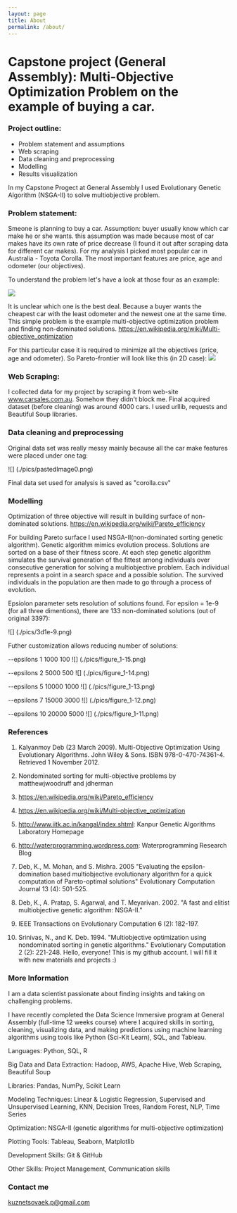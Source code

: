 ```yaml
---
layout: page
title: About
permalink: /about/
---
```



# Capstone project (General Assembly): Multi-Objective Optimization Problem on the example of buying a car.

### Project outline:

- Problem statement and assumptions
- Web scraping 
- Data cleaning and preprocessing
- Modelling
- Results visualization

In my Capstone Progect at General Assembly I used Evolutionary Genetic Algorithm (NSGA-II) to solve multiobjective problem.

### Problem statement:
Smeone is planning to buy a car. Assumption: buyer usually know which car make he or she wants. this assumption was made because most of car makes have its own rate of price decrease (I found it out after scraping data for different car makes). For my analysis I picked most popular car in Australia - Toyota Corolla. The most important features are price, age and odometer (our objectives). 

To understand the problem let's have a look at those four as an example:

![](./pics/table.jpg)


It is unclear which one is the best deal. Because a buyer wants the cheapest car with the least odometer and the newest one at the same time. This simple problem is the example multi-objective optimization problem and finding non-dominated solutions.
https://en.wikipedia.org/wiki/Multi-objective_optimization

For this particular case it is required to minimize all the objectives (price, age and odometer). So Pareto-frontier will look like this (in 2D case):
![](./pics/300px-Front_pareto.svg.png)

### Web Scraping:

I collected data for my project by scraping it from web-site www.carsales.com.au. Somehow they didn't block me. Final acquired dataset (before cleaning) was around 4000 cars. I used urllib, requests and Beautiful Soup libraries.

### Data cleaning and preprocessing

Original data set was really messy mainly because all the car make features were placed under one tag:
 
![] (./pics/pastedImage0.png)

Final data set used for analysis is saved as "corolla.csv"

### Modelling

Optimization of three objective will result in building surface of non-dominated solutions. 
https://en.wikipedia.org/wiki/Pareto_efficiency

For building Pareto surface I used NSGA-II(non-dominated sorting genetic algorithm). Genetic algorithm mimics evolution process. Solutions are sorted on a base of their fitness score. At each step genetic algorithm simulates the survival generation of the fittest among individuals over consecutive generation for solving a multiobjective problem. Each individual represents a point in a search space and a possible solution. The survived individuals in the population are then made to go through a process of evolution.

Epsiolon parameter sets resolution of solutions found. 
For epsilon = 1e-9 (for all three dimentions), there are 133 non-dominated solutions (out of original 3397):

![] (./pics/3d1e-9.png)

Futher customization allows reducing number of solutions:

--epsilons 1 1000 100
![] (./pics/figure_1-15.png)

--epsilons 2 5000 500
![] (./pics/figure_1-14.png)

--epsilons 5 10000 1000
![] (./pics/figure_1-13.png)

--epsilons 7 15000 3000
![] (./pics/figure_1-12.png)

--epsilons 10 20000 5000
![] (./pics/figure_1-11.png)

### References
1. Kalyanmoy Deb (23 March 2009). Multi-Objective Optimization Using Evolutionary Algorithms. John Wiley & Sons. ISBN 978-0-470-74361-4. Retrieved 1 November 2012.
 
2. Nondominated sorting for multi-objective problems by matthewjwoodruff and jdherman

3. https://en.wikipedia.org/wiki/Pareto_efficiency

4. https://en.wikipedia.org/wiki/Multi-objective_optimization

5. http://www.iitk.ac.in/kangal/index.shtml: Kanpur Genetic Algorithms Laboratory Homepage

5. http://waterprogramming.wordpress.com: Waterprogramming Research Blog

6. Deb, K., M. Mohan, and S. Mishra. 2005 "Evaluating the epsilon-domination based multiobjective evolutionary algorithm for a quick computation of Pareto-optimal solutions" Evolutionary Computation Journal 13 (4): 501-525.

7. Deb, K., A. Pratap, S. Agarwal, and T. Meyarivan. 2002. "A fast and elitist multiobjective genetic algorithm: NSGA-II." 

8. IEEE Transactions on Evolutionary Computation 6 (2): 182-197.

9. Srinivas, N., and K. Deb. 1994. "Multiobjective optimization using nondominated sorting in genetic algorithms." Evolutionary Computation 2 (2): 221-248.
Hello, everyone! This is my github account. I will fill it with new materials and projects :)

### More Information

I am a data scientist passionate about finding insights and taking on challenging problems.

I have recently completed the Data Science Immersive program at General Assembly (full-time 12 weeks course)  where I acquired skills in sorting, cleaning, visualizing data, and making predictions using machine learning algorithms using tools like Python (Sci-Kit Learn), SQL, and Tableau. 


Languages: Python, SQL, R

Big Data and Data Extraction: Hadoop, AWS, Apache Hive, Web Scraping, Beautiful Soup

Libraries: Pandas, NumPy, Scikit Learn 

Modeling Techniques: Linear & Logistic Regression, Supervised and Unsupervised Learning, KNN, Decision Trees, Random Forest, NLP, Time Series

Optimization: NSGA-II (genetic algorithms for multi-objective optimization)

Plotting Tools: Tableau, Seaborn, Matplotlib

Development Skills: Git & GitHub

Other Skills: Project Management, Communication skills 

### Contact me

[kuznetsovaek.p@gmail.com](mailto:kuznetsovaek.p@gmail.com)
